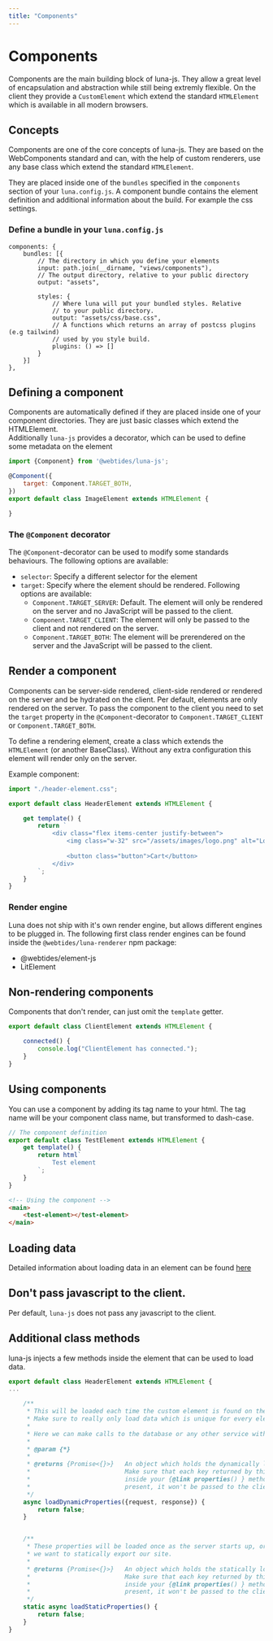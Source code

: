 ```yaml
---
title: "Components"
---
```


# Components

Components are the main building block of luna-js. They allow a great level of encapsulation and abstraction while still
being extremly flexible. On the client they provide a `CustomElement` which extend the standard `HTMLElement` which is
available in all modern browsers.

## Concepts

Components are one of the core concepts of luna-js. They are based on the WebComponents standard and can, with the help
of custom renderers, use any base class which extend the standard `HTMLElement`.

They are placed inside one of the `bundles` specified in the `components` section of your `luna.config.js`. A component
bundle contains the element definition and additional information about the build. For example the css settings.

### Define a bundle in your `luna.config.js`

```
components: {
    bundles: [{
        // The directory in which you define your elements
        input: path.join(__dirname, "views/components"),
        // The output directory, relative to your public directory
        output: "assets",
        
        styles: {
            // Where luna will put your bundled styles. Relative
            // to your public directory.
            output: "assets/css/base.css",
            // A functions which returns an array of postcss plugins (e.g tailwind)
            // used by you style build. 
            plugins: () => []
        }
    }]
},
```

## Defining a component

Components are automatically defined if they are placed inside one of your component directories. They are just basic
classes which extend the HTMLElement.  
Additionally `luna-js` provides a decorator, which can be used to define some metadata on the element

```js
import {Component} from '@webtides/luna-js';

@Component({
    target: Component.TARGET_BOTH,
})
export default class ImageElement extends HTMLElement {

}
```

### The `@Component` decorator

The `@Component`-decorator can be used to modify some standards behaviours. The following options are available:

- `selector`: Specify a different selector for the element
- `target`: Specify where the element should be rendered. Following options are available:
  - `Component.TARGET_SERVER`: Default. The element will only be rendered on the server and no JavaScript will be passed to the client.
  - `Component.TARGET_CLIENT`: The element will only be passed to the client and not rendered on the server.
  - `Component.TARGET_BOTH`: The element will be prerendered on the server and the JavaScript will be passed to the client.

## Render a component

Components can be server-side rendered, client-side rendered or rendered on the server and be hydrated on the client.
Per default, elements are only rendered on the server. To pass the component to the client you need to set the `target`
property in the `@Component`-decorator to `Component.TARGET_CLIENT` or `Component.TARGET_BOTH`.

To define a rendering element, create a class which extends the `HTMLElement` (or another BaseClass). Without any extra configuration this
element will render only on the server.

Example component:

```js
import "./header-element.css";

export default class HeaderElement extends HTMLElement {

    get template() {
        return `
            <div class="flex items-center justify-between">
                <img class="w-32" src="/assets/images/logo.png" alt="Logo" />
                
                <button class="button">Cart</button>
            </div>
        `;
    }
}
```

### Render engine

Luna does not ship with it's own render engine, but allows different engines to be plugged in. The following first class
render engines can be found inside the `@webtides/luna-renderer` npm package:

- @webtides/element-js
- LitElement

## Non-rendering components

Components that don't render, can just omit the `template` getter.

```js
export default class ClientElement extends HTMLElement {

    connected() {
        console.log("ClientElement has connected.");
    }
}
```

## Using components

You can use a component by adding its tag name to your html. The tag name will be your component class name, but
transformed to dash-case.

```js
// The component definition
export default class TestElement extends HTMLElement {
    get template() {
        return html`
            Test element
        `;
    }
}
```

```html
<!-- Using the component -->
<main>
    <test-element></test-element>
</main>
```

## Loading data

Detailed information about loading data in an element can be found [here](/components/properties)

## Don't pass javascript to the client.

Per default, `luna-js` does not pass any javascript to the client.

## Additional class methods

luna-js injects a few methods inside the element that can be used to load data.

```js
export default class HeaderElement extends HTMLElement {
...

    /**
     * This will be loaded each time the custom element is found on the page.
     * Make sure to really only load data which is unique for every element on the page.
     *
     * Here we can make calls to the database or any other service with data we require on each page load.
     *
     * @param {*}
     *
     * @returns {Promise<{}>}   An object which holds the dynamically loaded data.
     *                          Make sure that each key returned by this method is also present
     *                          inside your {@link properties() } method. If a key is not
     *                          present, it won't be passed to the client.
     */
    async loadDynamicProperties({request, response}) {
        return false;
    }


    /**
     * These properties will be loaded once as the server starts up, or if
     * we want to statically export our site.
     *
     * @returns {Promise<{}>}   An object which holds the statically loaded data.
     *                          Make sure that each key returned by this method is also present
     *                          inside your {@link properties() } method. If a key is not
     *                          present, it won't be passed to the client.
     */
    static async loadStaticProperties() {
        return false;
    }
}
```
